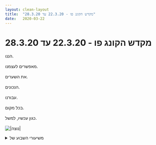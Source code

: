 ```yaml
---
layout: clean-layout
title:  "מקדש הקונג פו - 22.3.20 עד 28.3.20"
date:   2020-03-22
---
```

# מקדש הקונג פו - 22.3.20 עד 28.3.20 
הננו.<br> <br> מאפשרים לעצמנו.<br> <br> את השערים.<br> <br> הנכונים.<br> <br> עבורנו.<br> <br> בכל מקום.<br> <br> כגון עכשיו, למשל.<br> <br> <img src="http://www.timg.co.il/tapuzForum/images/Emo771.gif" alt="|נוצה|">

<details>
                    <summary>משיעורי השבוע של</summary>
                    
                  </details><details>
                    <summary>> > א' ערב, 22.3.2020: "משימה מרימה</summary>
                    השיעור שלי התחיל מתישהו במשך סמינר אונלייני של פטריציו (שהתחיל בשש) וכלל שתי מדיטציות של 21 דקות, הראשונה מופלאה והשניה בסדר כזה מבחינת החוויה ונהדרת מבחינת ההתעקשות לחזור אלי ולחזור אלי ולחזור אלי. נעזרתי בסביבה הזאת כדי למקד את עצמי, וגלשתי ממנה אל תוך השיעור שלי באושר רב.<br> המשכתי לבלוש אחר כלים שיעזרו לנו לגבות את חומרי הקומונות שלנו בקלות, ואמנם ביליתי בזה איזה שעתיים וחצי אבל התקדמתי רק במציאת עוד דברים שהם לא מה שנחוץ לנו.<br> בין השאר התיימנתי בהפעלת עוד כמה תוספי דפדפן (שיותר נוחים משמירת דף אחר דף דרך ה-browser אבל אין להם שום יתרון אחר וכמה חסרונות) והשתדלתי לגנוב תוכנה שאמורה להיות מצויינת אבל עולה כמו יאכטה קטנה.
                  </details><details>
                    <summary>> > > > יאכטה קטנה</summary>
                    
                  </details><details>
                    <summary>> > ב' ערב, 23.3.2020: "לעבור דרך הקיר</summary>
                    התחלתי בשבע ועשרה בערך בהתכווננות אל המקום השקט במרכז, אפשר לקרוא לו, גם בתנועה חופשית ובפורמות. זה אסף את השיעור שלי בשקט גדול.<br> למדתי קצת את אדם מספר ארבע.<br> ניסיתי במשך עשר דקות, בישיבה, להיות עם 1) <b>הנשימה</b>, 2) <b>האיזור שבין ומעל הגבות</b>, 3) <b>הרצון להיות ער</b>.<br> <br> בכעשרים לשמונה פניתי לאימון במשמעת עצמית שקיבלתי את הלינק אליו:<br> <a href='http://www.tapuz.co.il/communa/ViewmsgCommuna.asp?Communaid=18195&msgid=56630826' target='_blank' style='color:blue;'>http://www.tapuz.co.il/communa/ViewmsgCommuna.asp?Communaid=18195&msgid=56630826</a> <br> יישמתי את התרגיל על עמידת ידיים, למידת המבנה של מסמך שאני צריך לכתוב, ופנייה לגברת מס הכנסה.<br> היה קל ומשמח לגשת לדברים האלה. נדמה לי שחלק ממה שאיפשר את הקלות הזאת הוא היעדר חשש שאצטרך להישאר איתם, כי זמני לטפל בהם עכשיו קצוב.<br> <br> <b>קראתי את עדכון הקונג פו של סייעננו מיום רביעי</b> (האימייל הנהדר מה-18.3 שמתחיל ב&quot;יששששש&quot; ומעדכן בהחלפת נקודת המפגש לבית, מסביר כמה דברים לגבי זה ולגבי שיעורים שכן יתקיימו בחוץ, מספר על שיעור הבוקר של אינגריד ויואב ומשתף בתרגילים מתוכו, וכולל הזמנה מעניינת להפיץ אותו), <b>ועשיתי את התרגילים המופלאים שניתנים בו.</b><br> <br> קראתי את השרשור שמתחיל בהודעה הזאת:<br> <a href='http://www.tapuz.co.il/communa/ViewmsgCommuna.asp?Communaid=18195&msgid=56287251' target='_blank' style='color:blue;'>http://www.tapuz.co.il/communa/ViewmsgCommuna.asp?Communaid=18195&msgid=56287251</a> <br> בדקתי איפה אני בשלוש האמנויות (הלחימה, הריפוי, והיכולת), צחקתי שוב (רק יותר) כשקראתי את התשובות של אבשלום ושל אלון, ונעזרתי בתשובה של בן לשיר כדי להזמין את עצמי לתפקוד יותר גבוה בכמה תחומים מסויימים ובכלל.<br> <br> פניתי להשלים חוטים שהרגשתי שנשארו באוויר, בהתחלה משלבים קודמים של השיעור ואז בכלל. בין השאר - <br> + התמקדתי ב<b>מקום</b> (זה שבפנים, במרכז) - גופנית, חווייתית, דמיונית, גם תוך כדי <b>תנועה, אגרופים ובעיטות</b> ותוך כדי <b>סיור במחשבה בין אירועי היום</b> (זה גם טווה אצלי חוט מקשר בין אירועים, וגם הניח הכל בקונטקסט גבוה יותר).<br> + המשכתי ללמוד את אדם מספר ארבע – מקטעים בספר (&quot;חיפוש אחר המופלא&quot;), ומהיכרותי עם אחרים, עם עצמי של בדרך כלל בימים אלה, ועם עצמי מתקדם יותר.<br> <br> השיעור הסתיים ב-22:20.
                  </details><details>
                    <summary>> > ד' ערב, 25.3.2020: "קלילות מהפנטת</summary>
                    השיעור שלי התחיל בסביבות שש ורבע בברכה לי הטוב ממני, וכמה דקות אחר כך איימלתי לבן והמשכתי בו במשך כשלושת רבעי שעה ב-<br> ריצה נעימה לגן קרוב, בו ובחזרה, חלק מהדרך על כריות כפות הרגליים, לפעמים על המקום או סביב אותו מקום. היה נחמד לרקד ככה גם כשאנשים התקרבו אלי או חלפתי על פניהם, בחלק מהמקרים זה התפרש לפי תגובתם כסוג של זהירות קורונה מצדי. מפתיע ושימושי.<br> בחצר שלי: הפורמות &quot;שלנו&quot; שאני מכיר (1-7 &quot;פורמות הבסיס&quot;, 5 החיות, 3 הסן-צ&#39;ן, חמש הבעיטות), עם שהות מיוחדת בסן צ&#39;ן השניה, החמקמקה והיפהפייה.<br> בחזרה בבית: תרגיל ה&quot;חימום&quot; ההוא שמתחיל בעמידה ברגליים צמודות, הפעם תוך ליטוף/איסוף כדורי אור / שאיבתם אלי דרך כפות הידיים.<br> <br> מתוך העבודה עם 6 הנחיות נוספות שנשלחו אלי:<br> <br> כניעה לשקיעה ענוגה בשנת העירות שלי, לכחמש דקות.<br> <br> תיעוד ביומן במשך כעשרים דקות (עד 3 דקות לפני תום חלון הזמן שהוקצה לזה). היה נעים ופשוט, העליתי דו&quot;ח שהעביר מה שרציתי להעביר.<br> <br> המשכתי כמה דקות בהתיימנות בדילוג מכרית לכרית, הפעם ברחבי הבית, בנסיון להשביח את המימד הטכני-תנועתי, את זה המהנה-טבעי, ואת זה של הנוכחות.<br> <br> המשך פרוייקט הגיבויים לכ-40 דקות, עד כעשר דקות מתום חלון הזמן שהוקצה לזה. הקדשתי רגע לשיפור הגישה והפתיחות שלי כרגע לעניין הזה, לכדתי את מה שה-browser שולח כשעושים login לקומונת היומן, סיפקתי את זה ל-httrack, וכשלא הפיק מזה כלום קראתי את ה-log והבנתי שהנסיון הבא יהיה למצוא את ה-cookies שנשמרות כשאני עושה login ליומן ולספק אותן ל-wget.<br> <br> חיפשתי ומצאתי במשך כמה דקות פטנטים נחמדים לשיפור עמידת הידיים שלי בבית.<br> <br> סקרתי ושיפרתי את נוכחותי ברגעי השיעור הערב ובכלל, עד כעשרה לתשע. הבחנתי בזה שבמקביל לנסיונות חלקים בי שלא באמת קשורים למשימה הזאת, להשתתף בה ואפילו לנהל אותה, יש גם את הנוכחות שלי עצמה - שמבחינה בנוכחותי ומשפרת אותה. הו, עולם מוזר.<br> <br> ועשיתי ברכה אתי הטוב ממני, הפעם כשאני מניח לדמויות שלנו להתאחד בסוף.
                  </details><details>
                    <summary>> > ה' 26.3.2020, "חיפוש עצמי</summary>
                    שיעור פשוט וטוב מכרבע לשש עד כשמונה וחצי, עם יניב.<br> בבית.<br> <br> בחלק הראשון של השיעור בעיקר חקרתי רצונות שלי. מרמות שונות, של חלקים שונים, שמתגלים ככן רצונות, לא רצונות, כרצונות ברמות מאוד משתנות..<br> בדקתי מה מהם ממש שלי (לא יצאתי מנקודת הנחה שיש כאלה בכלל).<br> זה הוביל אותי אלי, כל העסק הזה.<br> <br> בחלק השני של השיעור יניב ואני התחברנו דרך המחשבים שלנו בסקייפ, והתקדמנו לנו יופי יופי ביחד.<br> טיפונת מזה:<br> + כשאני נתקל במה שאני חווה כתנאים שמקשים עלי, שבעצם חושפים עניינים שקיימים <b>בי</b> ומקשים עלי ממילא, כדי שאוכל לטפל בהם סוף סוף.<br> + היכולת לפגוש כל דבר בעונג, במן השתאות חיה כזאת, בלי בדל נסיון לתקן אותו/אותי.<br> + &quot;אוצר התנועות&quot; של אדם, שתאונות למיניהן (למשל גף מוגבל זמנית שצריך ללמוד מחדש) יכולות לשפר ולהרחיב.
                  </details><details>
                    <summary>יום ראשון ערב, 22.3.20 "משימה מרימה</summary>
                    המשימה שקיבלתי לבצע בבית היא:<br> מעבר על רשומות ביומן השיעורים, של עצמך ושל אחרים. של אחרים – לנסות להתחבר דרכם לכל מיני קטעי/פיסות קונג פו, &quot;להורידן&quot; ישירות אלייך, אפילו מבלי להיות נוכחת באותם שיעורים (או בעזרת להיות נוכחת שם ברוחך, בדיעבד); של עצמך – לבדוק אם כדאי להוסיף למה שכתבת שם, דברים מועילים נוספים, למענך ולמען אחרים.<br> <br> התחלתי בחמש וחצי, וסיימתי בערך שעה לאחר מכן.<br> האמת שבהתחלה קצת התבאסתי על המשימה שקיבלתי. חשבתי &#39;מה, רק לשבת ולקרוא? תלמידים אחרים קיבלו משימות יותר מגניבות!&#39; אבל הזכרתי לעצמי שניתן גם להוסיף לעצמי משימות. וזה באמת מה שעשיתי:<br> התחלתי מקריאה פה ביומן, טקסטים של אחרים ושל עצמי. בטקסטים של עצמי באמת מצאתי הרבה דברים שכדאי היה להוסיף. רשמתי לעצמי להשתפר בפאה הזו של לימודי הקונג פו. בטקסטים של אחרים: היו שיעורים שיכולתי ממש לראות את עצמי נוכחת בהם, מקבלת את אותן משימות ומבצעת אותן, דרך הפילטרים שלי. היו שיעורים שקראתי ולא רק שלא יכולתי לראות את עצמי בהם, גם לא הצלחתי לדמיין אותם בכלל, או להבין איך הם אפשריים? <br> קראתי פה ביומן במשך ארבעים דקות בערך, חלק מהטקסטים קראתי כמה פעמים. אחר כך רציתי לעשות משהו אחר, ושאבתי השראה מהמשימה שבעז קיבל: &quot;המשך חיזוק העצמי, פיזית ופנימית, באופן משמח ומלבב ממש&quot;<br> האמת שלא ידעתי אם זה &quot;מותר&quot; (זאת אומרת, ברור שזה לא אסור, אבל עדיין היה לי רגע של התלבטות) אבל כבר היה מאוחר לברר. אז התחלתי בישיבה לדמיין את גופי כעשוי פלדה/סלע, כך שיהיה בלתי פגיע. שמתי לב איך השרירים שלי מתכווצים רק מהדמיון הזה, למרות שלא הוריתי להם לעשות כך. זה גרם לי לקוות למשהו קצת אחר, פחות מכווץ וקשה, אלא קליל וגמיש ופשוט חזק מאוד, בלי מאמץ. <br> נעמדתי בחדרי והתמקמתי בעמידת הרוכב, תוך נסיון להרגיש נינוחה לחלוטין בעמידה הזו, מסוגלת לעמוד כך עוד זמן רב מאוד, בפוטנציה.. וגם הצלחתי לפרקים.<br> הודעתי לבן במייל על סיום השיעור והתפנתי לבטלה המבורכת שקיבלתי (:<br>
                  </details><details>
                    <summary>שני בוקר 23.3.2020 "כיווץ מיטיב משדרג</summary>
                    שיעור בביתי. תחילת השיעור קצת לפני 06:30<br> עמידה בעיניים עצומות, משם תנועה רגועה שעברה לניתורים מכרית לכרית. תנועה קדימה ואחורה. <br> שולח הודעה על תחילת השיעור, עובר להתמתחויות עדינות בצורה נעימה.<br> עובר על התרגולים המהנים שעשינו בפעם האחרונה ברביעי האחרון. (מופתע איך זה נראה כל כך מזמן, מתעתועי הזמן). <br> חוזר עליהם שוב גם בעת השארת העקבות. <br> יושב בנוחות על הכורסה עם הטאבלט החביב שלי. זה מרגיש מאד נינוח לקרוא כך, כמעט מושחת, אני נאלץ להזכיר לעצמי שהנאה זה מצוין…<br> עובר לתרגול של הפורם. התרגול היה מהנה בצורה כמעט מפתיעה. ביצעתי כמה חזרות רק על ארבע התנועות הראשונות וזה היה נעים. כמו מין עבודה פנימית המשלבת תנועה, נשימה ומתיחות נעימות.<br> בהמשך המשכתי את הפורם. בתרגול הבוקר הרשיתי לעצמי להמשיך את הפורם כמו שזורם לי באותו רגע.<br> אין מחויבות לחזור עליו, אין מחויבות לזכור אותו. ליהפך, יש להתאים לכל רגע את התנועה הייחודית המתאימה ספציפית לאותו רגע. יצאו כמה פורמים שהייתי מאד מרוצה מהם.<br> מתפנה להציץ בהוראות ורואה את ההנחיות. הן מדברות על פיתוח הפורם החדש. <br> תוהה לעצמי אם התרגול הספציפי שעשיתי חופף להנחיה החדשה. (מהנחיות התרגול עולה לי תמונה של פורם אחד שחוזרים עליו) <br> מחליט להעדיף בדילמה שלי את ההנאה והזרימה על הדיוק הספציפי. <br> מחליט שהפורם החדש להבוקר הוא ספונטני וממשיך עם התרגול, הפעם במרפסת. <br> עובר לעבודה פנימית על השטיח, מרגיש את המשתתפים האחרים. <br> מרגיש את האיכויות הספציפיות בכל אחד מהם ונהנה מהן. תחושה של אחדות. <br> ממשיך לעבודה עם הטקסטים. כמה דקות הספיקו לי. <br> ״אפשר לעצמך להיפתח ביתר עמקות אל הפוטנציאל של הרגע הזה. <br> ליהנות מחישתו, גם בלי צורך לממש דבר. להתפתח מעצם חישתו״ הקריאה עצמה מהנה, אני מרגיש שמשהו נפתח.<br> המרפסת קראה לי, שמש נעימה. אני מתרגל את חמש החיות. <br> אחרי כמה תרגולים פתאום אני מוצא את עצמי מסיים את הפורמה בצורה שונה. <br> יש שיבוש כלשהו לאורך הפורמה. הבוקר אני רגוע וזה לא מפריע לי. ממש נהנה מלחזור למצב של אי ידיעה. <br> נהנה מתחושת השחרור מהצורך לדעת שהענקתי לעצמי. לחזור למקור, סוג של reset. נותן לידע לנשור ממני, מתוך הנאה.<br> זו היתה חוויה מיוחדת מאד. בשלב מסוים התנועה המקורית חזרה. זה לא משמח או מעציב, פשוט כך.<br> משם ממשיך באופן טבעי לעבודת מתיחות, ומשם לתרגולים לחיזוק הגוף. <br> יושב על יומן השיעורים ומתוך הנאה מפעולת ההקלדה, והפעלת המחשב, משלים את השיעורים החסרים מהשבוע וחצי האחרונים. מדיטציה קצרה וסיום השיעור קצת אחרי 9:00
                  </details><details>
                    <summary>> > נהניתי מאוד מאוד מסיכום השיעור הז</summary>
                    
                  </details><details>
                    <summary>> > > > 🤗</summary>
                    
                  </details><details>
                    <summary>"כיווץ מיטיב משדרג" יום שני 23.3.20 בבוק</summary>
                    התייצבו בשיעור, יואב, אינגריד ודורית.. ובן שהנחה חלק ממנו..<br> לאחר שדאגתי לתנאי השיעור, התחלתי בעמידה, ועברתי לסדרת תנועות להעיר את<br> הגוף.. ואז דווחתי על התחלת השיעור.. ב 0640 בערך..<br> לאחר מכן עבדתי עם אור לבן,<br> לאחר מכן עבדתי עם התרגיל הקסום שקרה ב 18.3 ללא נוכחותי,<br> והתפתחתי בעזרתו..<br> איכשהו הגעתי למקומות נפלאים, כולל ההתמודדות עם גלי פליטים, כיום,<br> ובתקופת האימפריה הרומאית, <br> וכמובן בכל הקשור בריפוי עקב קושי לשמר את הקיים, בעקבות מפגש עם<br> חיידקים ונגיפים למיניהם, וווירוס הכתר, כפי שאני אוהב לכנותו, בפרט..<br> קצת הרגשתי רתיעה מתחושת המלחמה שעלתה,<br> וניסיתי לרכך אותה להשלמה, או בידוד, או הכרה ושיפור היכולת להתקיים עם האורחים וכדומה,<br> למרות שעברתי שינוי פנימי, והבנתי שלפעמים אין מנוס ממצב של קרב וחיסול המתקיף..<br> לאחר מכן תרגלתי 4 תנועות ראשונות מפורום 4 החיות,<br> ובהשראתן פיתחתי פורום מקסים, שהזכיר את האנרגיה של המקור,<br> אבל בורסיה אחרת..<br> לאחר מכן עבדתי על גלגול, עבודה בעיקר על דיוק, כדי לא לשבור חפצים בדירה,<br> ורשמתי לעצמי להכין מרחב גדול יותר לשיעור הבא,<br> ולאחר מכן עברתי בהנחיית בן לשיעור חופשי, שבו המשכתי את העבודה על<br> התרגיל מה 18.3, תה שכתבתי קודם נתרם גם מהעבודה הזאת,<br> וגם תנועות של חיזוק והגמשת הגוף..<br> סיימתי שיעור נפלא ב0818..<br>
                  </details><details>
                    <summary>> > המשך לדווח על השיעור הבוקר יום שני 23.</summary>
                    קראתי עכשיו את הדווח של יואב, ולמרות שאין צורך לדווח<br> על כל מה שעברנו בשיעור,<br> מתאים לי להוסיף כאן את התרגול של תחושת האחרים בשיעור, <br> העובדים בבתיהם, ואת הכוח וההנאה, ששאבתי מהידיעה הזאת<br> רמי
                  </details><details>
                    <summary>ראשון ערב, 22.3.20, "משימה מרימה</summary>
                    קיימתי את השיעור בביתי, בין 19:20 ל-22:10 בערך:<br> <br> התחלתי עם תנועה קשובה ומיטיבה, רוב הזמן כשהרגליים נטועות בקרקע. תשומת לב לשליליות שיש בי ונטרולה.<br> שליחת שורשים אנרגטיים לתוך כדור הארץ.<br> גמישות.<br> התיידדות עם הקרקע.<br> חישת הנשימה.<br> <br> הרפייה עם דגש על שיפור הראייה.<br> הרפייה בשכיבה על הגב בעיניים עצומות.<br> <br> עבדתי על ריפוי במספר דרכים:<br> נשימת אור מרפא.<br> הזרמת אנרגיה וריפוי לילד הפנימי.<br> התבוננות על הלימודים, לנסות להרפות מדמיונות מגבילים ביחס אליהם, ולקלוט שהם לגמרי בעדי.<br> מדיטציה מתוך קורס ריפוי שעשיתי.<br> הרגשתי חסום רגשית ועברתי לשימוש במשפטים בקול. בהדרגה זה איפשר יותר פתיחה וריפוי.<br> פה ושם שילבתי הנעה וניעור של הגוף לפי הצורך.<br> <br> התבוננות על אמנות הלחימה, ונסיון להפתח אליה.<br> שימוש בדמיונות מיטיבים ביחס לשבוע הקרוב. התבוננות לאחור מסופו, בהתפעלות.<br> <br> תודה!!<br>
                  </details><details>
                    <summary>"משימה מרימה" ראשון ערב 2020032</summary>
                    <br> תחילת שיעור - 19:40 <br> מיקום המשרד החדש של דרור. עמלתי ויצרתי לעצמי מקום של עבודה, בסופש, שולחן ומחשב עם מסך נוסף.<br> <br> נשימות - נשיפה ושאיפה עם כל הטוב הזה שבתוכי. לגלות אותו מחדש, עם כל הרעש שמסביב.<br> הזרמה של הגוף להרגיש טוב יותר במיוחד בכתף שמאל.<br> <br> כותב שורות בנינוחות. אפילו עכשיו. מזכיר לעצמי.<br> נינוחות למצב החדש, להנות ממנו, לאפשר לדברים. לראות את היופי שביצירת תשתית ומרחב&nbsp;&nbsp;עבודה.כמה חשוב.<br> <br> הרפיית העיניים בחושך מוחלט עם כיסוי העיניים .הרגשתי נימלול קל וחם על גלגלי העיניים זה היה ממש ממש כיף.<br> <br> הכרת תודה. איזה יופי לי.שעדיין חי נושם לומד מותח את הגוף עובד, צוחק, אב, אב חורג, היכולת הנפלאה שלי ללמוד ולהסתגל <br> נינוחות רוצה לפתח אותה . עכשיו הזדמנות ממש טובה. <br> <br> סיום שיעור 20:30
                  </details><details>
                    <summary>יום שני בוקר 23.3 "כיווץ מיטיב משדרג</summary>
                    שיעור נהדר בבית (בעקבות הקורונה). התחיל בערך בעשרה לשש (התעוררתי עצמונית בארבע וחצי :)) <br> עמידה בסלון בעיניים עצומות... החלטתי להתחיל לא בחדר העבודה שהוקצה רק בשבילי, אלא בסלון לפני שבני הבית מתעוררים.<br> כמה שניות עינים עצומות שעברו לכמה דקות של תנועה נעימה אך פחות איכשהו מהרגיל, הרגשתי קצת מתח בעור. עדכון באימייל לבן שהתחיל השיעור שלי... <br> בחדר התקדמתי בצורה די מהירה בהנחיות לשיעור שקיבלתי באימייל, בעיקר לשים לב לשאיפה ונשיפה, להחזיר אויר משודרג ואיכותי יותר אחרי שעובר טרנספורמציה בתוכי (היה כיף, עשיתי זאת תוך כדי תנועה די אינטנסיבית וזה היה מאוד מוצלח...) ואז לדמיין או לחוות את וירוס הקורונה כאור לבן בוהק, ואז אותי, ואז את העולם.... את כל ההנחיות האלו ביצעתי&nbsp;&nbsp;בתחושה שהאיכות היתה יחסית גבוהה יחסית למצב, אבל לא יכולתי להתרכז באמת רק שאוכל לשקוע בהן ולא להפסיק אותן. היה לי קשה לעבוד בבית. <br> מבן קיבלתי המשך הנחיות באימייל - לעמוד 20 דקות עם טיימר בעיניים עצומות... ההנחיה היתה לתת לשיעור שלי להתפתח כפי שנכון, אבל מקום זה אני קראתי לא נכון וערבבתי עם ההנחיה הבאה באימייל שהיתה קשורה לדמיון של המשך השיעור עשרות דקות... בקיצור, במהלך 20 הדקות נתתי להנחיות ודמיונות של המשך השיעור להגיע אלי. זה היה קשה בטירוף, לעמוד בעיניים עצומות, ולא כל כך הצלחתי, זזתי ונעתי קצת וגם פתחתי עיניים ובדקתי את השעון פעמיים. אבל ככל שעבר הזמן עלו דברים יותר ויותר מעניינים. <br> אחר כך חזרתי לאימייל וראיתי את טעותי\התבלבלותי, ותהיתי אם לחזור על ההנחיה בצורה הנכונה והחלטתי שלא... ביצעתי את ההנחיה השניה באימייל, שזה היה לקרוא שוב את האימייל הראשון, בצורה משודרגת (שתאפשר לי להתלהב ולהתחבר ולשמוח) וחלק מהעניין היה לדמיין את המשך השיעור מהחלק עם העניים העצומות - לדמיין המשך של עשרות דקות, והיו עוד דברים לקרוא - וכל זה תוך פחות מחמש דקות. עשיתי זאת והיה נעים ועשיר... <br> ההנחיה השלישית היתה להשתפר מעט בגלגול על הקרקע. כאן עלה לי רעיון מבריק (שלא נתתי לכל מיני היסוסים לעצור אותו, בעיקר כי נשתל בי העניין של לפעול בחופשיות) לנצל את היותי באופן נדיר עם אפשרות חיפוש במחשב. מצאתי מקור ללמידה על גילגולים מאמנות לחימה, והתאמנתי עם סלומושן של הסרטון... שמחתי נורא, הרגשתי התקדמות גדולה (התגלגתי אחורה) ומאחר שההנחיה היתה להמשיך את השיעור בחופשיות ובנאה או משהוכזה, אז המשכתי עם הסרטונים, קצת על נפילות לרצפה וגם עשיתי פורמות... <br> היתה גם בנחיה במהלך השיעור (בסט ההנחיות הראשון) של להתאמן על פורמות חמש החיות ארבע התנועות הראשונות (אין לי מושג איך סופרים... עשיתי עד התנועה של האלכסון) וובהשראת זה לעשות פורמה משלי...אני חושבת שזו היתה נקודת תפנית בשיעור שלי - בחיבור שלי לשיעור. סיימתי בקצת עבודה של בריאות ואחר כך עוד איזו דקה של להתבונן על היום שלי לעתיד... היה ממש מעולה. <br> השיעור הסתיים בערך בעשרה לשמונה (וכתבתי לבן כשסיימתי) <br> <br> הרגיש לימאוד נעים שבן נמצא ו&quot;מקשיב&quot; כאילו בצד השני של המחשב, שודרה לי איזו זמינות כזו.... <br> המרפסת שאליה משקיף החדר פתחה לי עולם של עצים וירוק... אמנם היה לי מרחב קטן ומצומצם לאימון, אבל היה לי מאוד נעים הצמצום הזה, ואני מאוד מתחברת לכותרת. <br> <br> תודה רבה, מחכה מאוד לשיעור בעוד יומיים... <br> <br> &nbsp;&nbsp;<br> <br>
                  </details><details>
                    <summary>"לעבור דרך הקיר", שני ערב, 23.3.2</summary>
                    מ18:40 כזה עד 20:32<br> <br> בהתחלה בשלב העמידה בעיניים עצומות הייתי מלא זמן בלי לפקוח עיניים ובמצב של חלימה בהקיץ ומדי פעם כמו מתעורר לרגע ובודק מה אני עושה, מה אני רוצה. הייתה תנועה מאוד קשובה לרגעים. <br> <br> אחר כך קראתי טקסט בצורה מדיטטיבית וזה היה כיף ודי עמוק. רק שורה וקצת.<br> <br> ואז בביצוע תרגיל שניתן במייל בשבוע שעבר, נשארתי עם חלקו הראשון של תשומת הלב לשאיפה ולנשיפה. אהבתי את ההעמקה רק בזה. ושמתי לב שיש עניין של ריכוז בדבר הזה, אבל לא ריכוז קשוח, אלא משהו אחר. אולי אפילו לא בדיוק ריכוז, כי אם חיבור לרובד עמוק שיכול באמת לשים לב.<br> <br> אחר כך במשימה הבאה לקחתי את זה שכדאי לי להיות נגיש לדברים שבאים אלי שלא בשיעור. להיענות להם.<br> <br> ואז חזרתי לעמדת העיניים העצומות בעמידה (כל זה קורה דרך אגב בחדר שינה שארגנתי אותו בקפידה לנוחות השיעור, כולל עמדת מחשב מגניבה), וזה הוביל אותי לקריאה איטית ב&quot;דממה מדברת&quot; מאת אקהרט טולה. קריאה עמוקה זאת הייתה.<br> <br> ברכה וזהו.<br> <br> היו בשיעור במקומות אחרים: ריב ואסא.
                  </details><details>
                    <summary>יום שני בקר 23.3.2020 – "כיווץ מיטיב משדרג</summary>
                    שיעור עם עצמי, בביתי – 6:27-8:30<br> עוד לפני שהתחלתי את השיעור קראתי את ההנחיות לפחות 3 פעמים כי הרגשתי שמשהו מפריע לי הבנה מיטבית של ההנחיות. תחושת מיסוך. <br> התכוונתי להתחיל בשיעור שלי בשעה 6:00, אבל כוח האינרציה עקב השהיה הממושכת בבית הקשתה עלי. ב-6:30 פתאום הבנתי אני מתקרבת לשעת הקצה שבן קבע לנו (לא יאוחר מ-6:45) ומיהרתי להתחיל את השיעור – ניהול הזמן בתוך הבית עדיין מהווה אתגר.<br> לאחר התארגנות מזורזת התחלתי בעמידה בעיניים עצומות. תוך שניות, עצם הקשב לגוף עורר זרימות אינטנסיביות של אנרגיה לכודה בתוך כל הגוף. כבר הצטערתי שלא התחלתי את השיעור שלי מוקדם יותר כי אז יכולתי להמשיך לעבוד עם זה יותר זמן. מהר מאוד זיהיתי חסימה בגב התחתון שקודם לכן לא חשתי בה. השחרור הראשוני היה מאוד נעים ומשחרר.<br> לאחר שליחת סטאטוס במייל לבן, לאשר שהתחלתי בשיעור שלי, הגיע מייל עם המשך הנחיות.<br> מיד נשאבתי אליו, דילגתי על הנחיות מס&#39; 3 ו-4 ומיד עברתי להנחיות 7, 8, 9. רק בהמשך, כשהבנתי ששכחתי את הנחיות 3 ו-4, חזרתי אליהן.<br> תשומת לב לנשימה – חוויתי השתדרגות משמעותי מאוד: זיהיתי בזמן אמת כיצד נשימה חופשיה פותחת מרחב חופשי לגוף וגם לנפש; ראיתי בזמן אמת שברגע שחוסר תשומת לב, הנשימה שלי מיד מצטמצמת ומרדימה את החושים ויוצרת מיסוך. כשגיליתי את עצם המנגנון הפעיל התחלתי לשחק איתו ולתרגל מעברים בין מצב אחד לשני. הייתה תחושה משחררת ומעצימה. יש עוד על מה לעבוד כדי שזה יהיה יותר נוכח באופן קבוע – אבל זה ליווה אותי בהשמך לכל אורך היום.<br> תרגלתי גלגולים בכמה שלבים: תחילה עבדתי עם הדמיון. מיד עלתה תגובה של &quot;אויש, אי אפשר, ממש לא בא לי&quot;. לא התעלמתי ולא הכרחתי את עצמי, אלא התבוננתי במכלול: קודם כל בחנתי בעדינות את תגובת ה&quot;אי אפשר כי אין מקום בתוך החדר&quot;. ראיתי שזה כן אפשרי אם אתנהל בזהירות ובצורה מחושבת. לאחר מכן בחנתי את ה&quot;לא בא לי&quot; – התשובה הייתה: כי פיזית זה זכור לי כלא נעים, כי כל מיני חלקים זוויתיים בגוף מקבלים מכה, זה קצת כואב, &quot;אני מרגישה מגושמת&quot;, &quot;זה כ&quot;כ רחוק ממה שאני שואפת אליו&quot;, &quot;זה חסר תועלת&quot;. לא התרשמתי והתחלתי לדמיין את השלב הבא-הבא, זה שבו אני מאסטרית של גלולים. לאחר מכן התחלתי לפרק את התנועה לשלבים והתחלתי לבצע אותם בעדינות ובזהירות. נוצרה חוויה מסקרנת ונעימה, שבה הרגשתי בטוחה, לא סובלת, ללא אי נעימות פיזית. מאוד שיפרתי את מיומנות הגלגולים שלי והתנקיתי מרוב רגשי שהקשה עלי. <br> בתרגול ארבעת התנועות הראשונות של פורם &quot;חמש החיות&quot; מצאתי את עצמי מאותגרת: הייתה חסרה לי נוכחותם של החברים לשיעור; מסגרת השיעור הפכה לנזילה ולא ברורה, פורם חמש החיות תחילה לא ממש רצה להיווצר בתוך המרחב הביתי, שהרגיש &quot;מחוץ להקשרו&quot;. לא היה לי ברור מה הם ארבעת השלבים הראשונים. תוך כדי גם לא הייתי בטוחה לגמרי לגבי רצף התנועות. כעבר זמן קצר הבנתי שאני תחת תקיפה של ה&quot;מיינד&quot;. שחררתי את הדאגות ופשוט ביצעתי את התנועות הראשונות תוך תשומת לב מעמיקה; לאחר כמה חזרות החל להיווצר משהו נחמד ונעים, שהרגיש לי טוב. לאחר מכן נתתי לו להמשיך באופן חופשי ומיד זה הפך לריקוד מהנה.<br> לקראת סיום השיעור שלי בשעה 8:30 הרגשתי שהגוף בזרימה חופשית, גם הגב התחתון, הנשימה חופשיה, הראש מפוקס והצלחתי להתחבר באופן עמוק עם הפוטנציאל. ראיתי גם את הפוטנציאל הנפלא הטמון באימון לבדי בבית – הרבה חופש. <br> היה שיעור טוב, מעשיר ומקדם, שבו הצלחתי לשדרג את יכולת ניהול השיעור של עצמי בעזרת קשב מוגבר למה שמבקש להגיע אלי. <br> סיימתי את השיעור בתחושה עמוקה של הכרת תודה.
                  </details><details>
                    <summary>> > תגובה לקריאת סיכומי השיעור של חבריי לשיעו</summary>
                    היה מעניין מאוד ונעים לקרוא את הסיכומים של דורית, יואב ורמי.<br> גיליתי אצל כל אחד מהם חוויה משותפת. הבנתי שההשפעה שלנו זה על זו יותר גדולה ממשה שראיתי עד כה.<br> ראיתי כיצד אחרים מגיבים אחרת לאותן החוויות. מעשיר ומלמד. כיף.
                  </details><details>
                    <summary>רביעי בוקר 25.3.2020 "כנפי המשימה</summary>
                    תחילת שיעור בסביבות 06:20<br> הברכה מול עצמי הדמיוני העתידי מהפרק הבא, הייתה משמעותית. הגיע אליי מידע חשוב. <br> שני הדברים המשמעותיים בינתיים <br> הראשון הוא שאין יותר מדי מה לחכות, פשוט לעשות את זה. <br> השני הוא שכל הדילמות והסבל או הקושי הם בזבוז של זמן ואנרגיה, <br> עשיה מתוך הנאה וחיבור, אם לא בא, תתבונן, ואם באמת זה לא בא, אל תעשה. <br> מרחב האפשרויות הוא הרבה יותר רחב ממה שאני מרשה לעצמי, בגלל כל מיני מבנים מדומיינים. <br> כמה תרגולי חימום ואז נכנס לשלוח את המייל ולשבת לעיין שוב בהוראות.<br> יושב מול המסך ומרגיש שאני מנומנם משהו. מרחב האפשרויות פתוח לפני. יש בי רצון לישון.<br> יוצא החוצה למרפסת. שמש נעימה. <br> תרגול מקדם של קפיצה על חבל. עם ההתקדמות בו הגיע אליי סוג מצב שמרגיש נכון יותר לתרגול הזה. זקוף, קשוב, ריכוז והרפיה מחשיבה. <br> משם מעבר לבעיטות עם מגע עדין. <br> סדרת תרגולים לחיזוק הגוף. המשך התבוננות על דרך נעימה לבצע את התרגיל.<br> מתיחות ותנועה. עוד בעיטות וחזרה למחשב. <br> עכשיו אני הרבה יותר מחובר. <br> עובר על המייל המתייחס לפגישות שלנו כאשר הן מתקיימות. <br> הבוקר מגיעים אליי מהטקסט כמה דברים מעניינים.<br> התקדמות ותרגול של קונג פו מול הקונספט של חוג או שיעור התעמלות. <br> מונחי עזר שאני מזהה שהמבנה הפורמלי של השיעור, מחבר אותי אליהם ועשוי לגרור עמו עוד כל מיני נספחים (שיש מורה או מדריך שאחראי לניהול השיעור).<br> הפרטנרים לשיעור, והאפשרויות שמגיעות עם נוכחותם והיכולות שלהם. <br> בימים האחרונים, דווקא בהעדרם, אני מרגיש כמה הם משמעותיים מסייעים ויכולים לסייע להתקדמות.<br> אמנות הבריאות - נפתחו לי כמה מתוים נוספים שיהיה מעניין לבדוק אותם. <br> נכנס לעולם הגיבויים. עובר ומנסה כמה אפשרויות. <br> מתמקד בביצוע הפעולה מתוך חיבור. משתמש בדימוי של הנזיר המגרף חצץ בגן הזן בשילוב סוג של משחק סקרני כהשראה. <br> שולח מייל דוגמת גיבויים, מתלבט אם לענות למייל בעקבות הודעת תחילת השיעור ששלחתי באיחור. האם זה חלק מהמרחב של השיעור? <br> מגיע למסקנה שבגישה מסוימת זה שיעור. לא סתם, אלא חלק חשוב. פונה לכתיבת מייל התגובה. שולח אותו ויוצא למרפסת. <br> שמש נעימה.<br> עבודת מתיחות ותנועה, פןרם חמש החיות עדין וזורם. <br> ישיבה לעבודה פנימית, הבוקר אני נותן לעצמי את ההנחיות בקול רם. <br> להתחבר לשקט מסביב, לשקט שבפנים, להרגיש אור לבן בוהק, לשלוח ממנו לפרטנרים שלי לשיעור. <br> הבוקר כיווננתי את עצמי להעביר את המיקוד מהראש לגוף, היה לזה אפקט מעצים. <br> ברכה, <br> סיום שיעור קצת לפני 10:00<br>
                  </details><details>
                    <summary>"כנפי המשימה" יום רביעי 25.3 בבוק</summary>
                    התחלתי לארגן את סביבת השיעור ב 0600<br> התחלתי את השיעור ב 0624..<br> התחלתי בברכה מסורתית תוך התבוננות בדמיון<br> בעיני עצמי שבשלב גבוה יותר בלימודיו..<br> היה עצמתי ומעורר..<br> <br> המשכתי בתנועות ותרגילים להעיר את הגוף<br> להגמיש אותו ולהכינו לשיעור, שאותם<br> התחלתי בעצם עוד לפני התחלת השיעור..<br> <br> עברתי לתרגול בעיטות, כפי שהונחיתי, כאשר<br> אני עובר בין בעיטות ותנועות של חלקי בעיטות,<br> לישיבה בעיניים עצומות ותרגול בעיטות בדמיון..<br> ניסיתי לשפר בזמן הישיבה את הביצוע הפיזי,<br> ואחר כך לחזור לתרגל בפיזי את השדרוג..<br> <br> לאחר מכן עברתי לפורמת 4 החיות, בדגש על<br> הבעיטות שמשולבות בה..<br> <br> לאחר מכן עברתי למדיטציות של אור לבן ותמיכה<br> לעצמי, לכדור הארץ ולתושביו..<br> <br> סיימתי בערך ב 0750..<br> היה שיעור מעולה
                  </details><details>
                    <summary>קונג-פו רביעי בוקר 25.3.2020 "כנפי המשימה</summary>
                    טוב היה שיעור מצוין... <br> השתתפו אני, אינגריד, יואב, תרצה, רמי - כל אחד בביתו. <br> השיעור היה מלא התגלויות עבורי. באמת &quot;נישאתי על כנפי המשימה&quot; כי קיבלתי משימה וביצעתי אותה רק בסוף השיעור, אך התכוננתי כל השיעור לקראתה.<br>  <br> ראשית, החלטתי אתמול בערב שאני עושה את השיעור על הגג המשותף של הבנין שלנו, שתי קומות מעל הדירה שלנו. <br> התלבטתי קצת אבל החלטתי שזה אכן נחשב &quot;בבית&quot;, כנקודת מפגש. אני לא לגמרי בטוחה, והספקות האלו שבו ועלו במהלך השיעור והיה מעניין להבין (שוב) איך להתנהל בתוך ספקות. <br> <br> השיעור התחיל ב6:20 בערך, אחרי שהגעתי לאזור בגג עם כל הציוד שלי, כמה דקות קודם, והתחלתי ככה להכנס לשיעור ולצפות שהוא יתחיל.&nbsp;&nbsp;<br> השיעור שלי הסתיים בערך בעשרה לשמונה. <br> <br> היו המון דברים שפספסתי בהנחיות, למרות שקראתי אותן כמה פעמים! ואף הדפסתי לעצמי אותן! <br> ראשית, לא שמתי לב שאני צריכה שתהיה לידי עמדת אינטרנט נוחה עם מיקלדת. יש לי שם אי בהירות עדיין - זה מרגיש לי שזה היה עוזר אולי, אבל מההנחיות השתמע כאילו הייתי אמורה לדעת שאני אמורה לסדר לעצמי כזו עמדה... משהו שם לא ברור לי. <br> שנית, בערך ברבע השיעור שמתי לב שלא התחלתי את השיעור עם ברכה!!! <br> שלישית, גם כן בערך באותו זמן או קצת לפני, שמתי לב שלא הורדתי שרשרת ושעון... <br> <br> כל זה היה מוזר מאוד, משום שעשיתי מאמץ גדול לבדוק את עצמי בכל מיני כיוונים, אבל ממש התפשלק לי בכל הכיוונים :) <br> <br> השיעור עצמו היה די מופלא, יחסית לשיעור שהנחיתי את עצמי, הוא הרגיש כמו ממש שיעור שמישהו אחר מנחה אותי. <br> כמה דברים על מה שקרה במהלכו - <br> <br> המשכתי להתאמן בגלגול אחורה, (כעשר דקות) והשתפרתי פלאים בצורה מובחנת וכזו שאפשר להצביע על מה השתפרתי תנועתית (איפה היד, איפה מסתיים הגלגול שלי כלומר לאן אני מגיעה...) ומאוד גם תחושתית מבחינת נעימות. <br> <br> עברתי שוב על 12 הפעולות לשיבוח 12 העבודות, ועשיתי שוב שיפור בכל אחת. <br> <br> אחת העבודות המשמעותיות היתה ניהול שיעור - התרגיל שנתתי לעצמי היה לתכנן 3 דקות שיעור כל הנחיה דקה ולעבוד לפי ההנחיות. <br> תכננתי תכנון נורא כיפי (הדקה האחרונה היתה עבודה על קפיצת סיבוב) אבל להפתעתי (שוב) שכחתי את ההנחיה השניה.. המצאתי משהו אחר. <br> <br> היה כיף והתקדמתי בסיבוב ממש... משהו עם הגובה ועם ההנאה ועם הנוכחות בקפיצה... <br> <br> עלה בי רעיון להקליט לעצמי הנחיות... דמיינתי שזה מה שאני עושה בשיעור הזה של השלוש דקות וזה מאוד עזר... <br> <br> מתי שהוא במהלך השיעור הגדול, עלו המון דברים שהם חלק מחומר הלימוד שלי עכשיו. בפרט הנושא של ריצה על הכריות ולא על העקבים... משהו מאחד השיעורים האחרונים...&nbsp;&nbsp;והפטרות מכל מיני קבצים שנדבקו... תנועתית. זה היה מאוד נעים להזכר ולהשתמש בזה.&nbsp;&nbsp;(עכשיו נזכרתי בהשוואה שבן עשה בין העמידות של התנועה לעומת הרגש והמחשבות בנושא הזה.. זה מצחיק אותי ונעים לי מאוד לראות את זה) <br> <br> במהלך השיעור נדמה לי שגיליתי שפשוט חסרה לי תנועה אחת מבין הארבע הראשונות של חמש החיות. מאוד מוזר, אבל כך נראה לי שהמצב. זה שייך לי לאותו מקום של הגילווים שכתבתי עליהם בהתחלה, של מאמץ לעקוב אחרי הנחיות ואי הצלחה למרות נסיון ופתאום הבחנה שזה באמת המצב... מעין הסרת סכי ראיה. <br> <br> באחת העבודות מבין ה12 השתפרתי בבריאות... זה הרגיש משמעותי <br> <br> היה לי קשה מאוד לעשות ברכה כשאני מסתכלת על עצמי עמוק בעיניים - עצמי אחרי שעברתי את השלב הבא (נדמה לי שזו היתה ההנחיה). <br> אחרי שגיליתי ששכחתי את הברכה, עשיתי אותה כעשר פעמים (וגיליתי שגם שכחתי או אני לא סגורה על כל התנועות שלה, ובכל זאת נהניתי מלעשות אותו לא בנוקשות אלא בחופשיות)<br> <br> בפעם העשירית פתאום הרגשתי שמתאספות המון דוריתיות מהעתיד, במעגל, ועושות יחד איתי את הברכה, לא רק אחת. הן כאילו הלכו מאות שנים קדימה... זה היה מאוד מציאותי... ורק אז הרגשתי שכאילו הגעתי למקום הנכון מבחינת התרגיל. <br> <br> עבדתי על נשימה ושאיפה ואור לבן בוהק - התרגיל הדאואיסטי מהשיעור לפני יומיים, זה שביום שני. היה מאוד נעים... <br> <br> היה מאוד נעים לשבת ולשכב מתחת לשמיים, בנוף היפה עם כל העצים מסביב... ויחד עם זה עלתה בי תחושה שה&quot;הקטנה&quot; היתה חסרה לי, וכאן עלתה התחושה שהבחירה לעבוד על הגג ולא בבית עצמו היתה ,שגיאה&quot;. ובכל זאת החלטתי לא לרדת, זה הרגיש יותר נכון, ולו הייתי יורדת הייתי מפריעה לבני הבית האחרים. <br> <br> עבדתי על בעיטות... וכמובן על תנועה. <br> <br> במהלך השיעור קיבלתי המון מידע לגבי דורית העתידית, משהו על נינוחות ונימוחות, בתנועה וגם בכלל... וקבלה, ותזוזה הצידה כזו, במין קבלה שלמה ונעימה. היה לי מוזר שהיה לי קשה לקבל אותה, לקבל ממנה מידע. סך הכל זו אני... <br> <br> עבדתי בסוף גם על פיתוח הפורמה, היתה לי תחושה נעימה עם המילים &quot;פיתוח&quot; כמו מחקר, נהייתה לי סבלנות לגבי הנושא בגלל הבחירה של המילה... התחלתי וזה לא היה כל כך מדויק ואז דייקתי שוב ושוב והרגשתי שהתקדמתי אבל עדיין לא ממש הגעתי לפורמה &quot;נכונה&quot; ומדויקת לי... אם כי היו שם המון אלמנטים נכונים, כולל מעגלים, ויציבות, ועמידה על רגל אחת, ומשהו מאוד עדין ומושלם ונוגע בכל הכיוונים. <br> <br> סיימתי בתרגיל הזה של האור הבוהק ונשימה.... <br> <br> ובעוד ברכה, ששוב איתגרה אותי מבחינת המבט לדורית... ועשיתי עוד אחת שוב, כדי לדייק אותה. <br> <br> תודה... רבה! הרגשתי שזה היה שיעור מאוד מלמד<br> <br> <br> <br>  <br> <br> <br> <br> <br>
                  </details><details>
                    <summary>> > וואו</summary>
                    במיוחד שני דברים וויוואו אותי.<br> אחד, הרעיון הדגול הזה להקליט לעצמי הנחיות.. לגמרי אעשה את זה. אני יכול להקליט לי הנחיות למדיטציה, להעביר אותי משלב לשלב באיזה תרגיל תנועה שפחות בא לי עליו, זה פותח כל כך הרבה אפשרויות כיפיות.<br> ושני ההמון דוריתיות שעשו איתך את הברכה העשירית. זה כל כך בול זה.<br> תודה (o:
                  </details><details>
                    <summary>> > > > וואו אתה בעצמ</summary>
                    <img src="http://www.timg.co.il/tapuzForum/images/Emo23.gif" alt="|לב|">
                  </details><details>
                    <summary>רביעי ערב 25.3.20 "קלילות מהפנטת</summary>
                    זמני השיעור: 18:30 עד 20:30<br> מיקום: בהוסטל שלי ביפו<br> <br> פתחתי את השיעור בברכה מול עצמי מהפרק הבא. היה מפגש מרגש וכיפי עם הטיפוס החמוד הזה.<br> <br> לאחר מכן עליתי על הגג וביליתי כשלושים וחמש דקות בערך בקפיצה מרגל לרגל, בחבטות באוויר כל מיני, בעיטות וכן הלאה. מאוד נהניתי מזה ולמעשה גיליתי לאחר מכן במייל ההנחיות שחיכה לי שכבר ביצעתי שתיים מההנחיות שם תוך כדי החלק הראשון הזה. שזה תמיד סימן טוב ונעים. <br> <br> אז ביצעתי את ההנחיות האלה עכשיו ברמה חדשה. מנסה לכבוש לי רמה עוד יותר גבוהה בתרגיל ההרפיה והמדיטציה של קפיצה מרגל לרגל. ובתרגיל של הנפת הידיים למעלה והשארתם שם. <br> <br> לאחר מכן השתפרתי באמנות ההרפייה שלי באופן כללי, כשבמיוחד, מבין שלושת&nbsp;&nbsp;התמקדתי עכשיו בחושים שלי.&nbsp;&nbsp;היה נעים מאוד לאתר מה בי כדאי להרפות בהקשר לשמיעה ולראיה.<br> <br> כאשר ירדתי למטה לקומה התחתונה להכין לי קפה, מישהי העירה לי לגבי משהו שכדאי לי לעשות ולקחתי זאת כהזדמנות לתרגל לעשות דברים עכשיו ללא דיחוי. <br> <br> שוב צף הדימוי שהכנתי לי בשיעור של יום שני האחרון שעוסק בהוויה יעילה ומסודרת יותר. ועבדתי איתו, הרגשתי את המהות שלו ואפשרתי לי לי להתקרב אליו ולו אלי. בהמשך התיישבתי לי במסדרון הריק ונהניתי שוב מהרפייה חושית. <br> <br> שבתי לחדר ועשיתי ברכה. שוב מול הטיפוס הזה. שבחר הפעם גם להקדיש לי ריקוד קופיפי קורע לפני שהתייצב למולי. ועשינו ברכה יחד.<br> <br> תודה!!!
                  </details><details>
                    <summary>"קלילות מהפנטת", רביעי ערב, 25.3.2</summary>
                    מנסה לכתוב עכשיו למרות מצב פנימי חסר מנוח, קופצני, וחסר כל כיוון:<br> ברכה בהתחלה מול ישי פרק שני, בעיניים עצומות.<br> בחוץ מדיטציה ואז טיפוס עץ.<br> ואז פשוט להיות עם הבלאגן. עם המעצבן. עם הכל.<br> ואז בבית עושה הנחיות מאוד כייפיות שנשלחו לי.<br> נהנה מהכיף שבעבודות פיזיות כגון: קיפוץ בבית מכרית לכרית בתנועה, חבטות עוצמתיות לאוויר (פרי סטייל), המצאות תרגילים של שיפור איכות הקוף בבית, גלגול (או בדרך לשם). ואז עבודה פנימית קצרה ונטולת כל מאמץ. זה היה כיף. ועמוק. וקצר. (הפנימית).<br> סיום מול ישי פרק 2 בברכה. <br> 16:30-17:43.<br> חדר שינה שמוסב לסטודיו. גינת פגודה מדהימה.
                  </details><details>
                    <summary>יום רביעי בקר 25.3.2020 – "כנפי המשימה</summary>
                    התחלתי בשעה 5:41 – סיימתי בשעה 7:15<br> קמתי מוקדם מהרגיל, מתוך התכוננות לקראת השיעור. מיד עלה בי הרצון להתחיל את השיעור שלי, תכף ומיד. מעצם המחשבה על תרגול גלגולים הבנתי שהגוף שלי עוד לא מוכן. עלתה תובנה ברורה ושלווה שאסכן את עצמי אם אעשה זאת.<br> התכוננתי לקראת השיעור בשלווה ובהנאה; שתיתי תה, לבשתי בגדים מתאימים, דאגתי שהסביבה שלי תהיה מוכנה. הפעם הייתה בהירות רבה לגבי משמעותה של הכנה טובה לקראת השיעור.<br> שלחתי הודעה לבן על שהתחלתי בשיעור ועברתי לביצוע הברכה; גיליתי שאני זוכרת רק חלקים ממנה. הפעם קיבלתי את זה בשלווה והתחלתי לעבוד על שחזור הזיכרון המלא של הברכה, בצורה נעימה ובעדינות.<br> לאחר מכן התחלתי להכין את הגוף לקראת תרגול גלגולים: מתיחות נעימות, גמישות וחקירה עדינה של כל חלקי הגוף המגויסים לעצם הגלגול. רוב הזמן מצאתי את עצמי עובדת בעיניים עצומות כדי להתמקד יותר טוב במידע המגיע מהגוף. <br> בהדרגה עברתי לביצוע חלקים של הגלגול. הכל הפך לנעים וכיפי, מאוד נהניתי מהעצם ההתנקות מכל העמדות הלא נחמדות שהיו עד לפני יומיים על תרגול גלגולים. דמיינתי את עצמי מבצעת גלגולים אפקטיביים, ברמה הרבה יותר מתקדמת מהרמה הנוכחית שלי. התמקדתי על אזור הגב התחתון ושחרור השרירים, שואפת להפוך לכדור שמתגלגל בטבעיות ובשליטה מלאה בתוך המרחב המצומצם של החדר. כל תנועה נעשתה בתשומת לב, כשאני חשה בטוחה שלא אנזק משום תנועה. <br> הגוף הרגיש חמים וזורם, עד שעשיתי הפסקת שירותים. כשחזרתי כבר אבד הקסם שהצלחתי לייצר מקודם, הכל נהיה פחות נגיש, כמו התנגדות של חומר צמיגי שבכל פעם חוזר למצבו הקודם. <br> כעבור כמה דקות הצלחתי לחזור ולהתמקד המשכתי לעבוד עוד קצת על הגלגולים שלי, הפעם גלגולים שלמים. למרות שמידת ההנאה פחתה, היה יחסית נעים ומדויק, נקי מתחושת אי נעימות או כאב קל. עכשיו נהיה לי בור עוד יותר: עלי לעבור לשלב הבא, שהוא - הנאה. הצלחתי במידת מה ליצור הנאה, אבל המשהו הזה הצמיגי והעמום שחוסם הנאה, חזר והתעצם. <br> בשלב זה החלו להופיע מחשבות, כמו סיפורים, שלגמרי הסיחו את דעתי – מעין עננים ששולפים אותי מהחיבור לקרקע. כעבור כמה דקות הצלחתי לאסוף את עצמי ולחזור לקרקע.<br> עברתי לתרגולים אחרים, כגון הנפת רגליים, תרגילי גמישות וכושר – אבל התקשיתי להטעין אותם בהנאה. במבט לאחור אני מזהה קשר לנשימה לא חופשית.<br> עברתי לישיבה מזרחית בעיניים עצמות, מנסה להתעטף באור לבן. גם את זה התקשיתי לייצב, האור הלבן שוב ושוב &quot;ברח&quot; לי. הגיעה אלי אז התחלתי לזהות שזה קשור לנשימה מצומצמת. עברתי להתמקד על נשימה חופשית וזה מיד שיפר את המצב. נדרשה עוד עבודה רבה עם תשומת לב כדי לייצב את זה. לאחר מכן היה יותר קל ונגיש להתעטף באור לבן.<br> תוך כדי כך שמתי לב שקצות כפות הרגליים שלי הרגישו קרות. דמיינתי שגם קצות כפות הרגליים שלי תהינה עטופות באור וזה מאוד שיפר את זרימת אליהן, תוך זמן קצר הן התחממו.<br> דמיינתי וירוס קורונה מעל לראש שלי. מהר מאוד זה התחלף בדימוי של כתר (נסיכותי, כמו באיורי סיפורי האגדות על נסיכות) לבן מבריק. ההתמקדות בו עזרה לי לייצב את האור הלבן סביב כל הגוף. הכתב זהר כמו זרקור. <br> סיימתי את התרגול שלי בשעה 7:15. לאחר מכן התיישבתי כדי לעלות על הכתב את חוויות השיעור שלי, סיימתי בשעה 7:39.<br> היה שיעור מעניין ועשיר בתובנות משמעותיות.
                  </details><details>
                    <summary>> > בעקבות קריאת סיכומה של דורי</summary>
                    הבנתי שלא התייחסתי למרכיב חשוב בהנחיות לשיעור:<br> היו מודעים לשלוש כניסות בהקשרו:<br> <br> האחת – הכנת סביבת העבודה (כולל כיבוי הסמרטפון או העברתו למצב טיסה, הכנת עמדת אינטרנט נוחה המצוידת במקלדת, וכו&#39;).<br> <br> השנייה – הכניסה לסביבת העבודה, בדומה להגעה לנקודת המפגש. שהו שם בנינוחות, נהנים ורגועים, עד לתחילת השיעור.<br> <br> השלישית – תחילת השיעור.<br> <br> שלושת המרכיבים היו חלק מהשיעור שלי - התכוננתי, הכנתי את הסביבה, פתחתי את המחשב<br> לגבי כניסה לסביבת העבודה - היה מאוד מוצלח, נכנסתי מוכנה, נוכחת ורגועה, נהנית לקראת השיעור<br> תחילת השיעור - זכרתי את הברכה, גם בתחיל השיעור וגם בסופה, רק התקשתי בהתחלה להיזכר בכל מרכיבהץ בסוף השיעור זה כבר היה יותר ברור.<br> <br>
                  </details><details>
                    <summary>שני ערב, ה-23.3.20 "לעבור דרך הקיר</summary>
                    זמני השיעור: 19:10 עד סביבות 21:15 <br> <br> דברים משמעותיים בשיעור הזה:<br> יציאה לטיול התמרה נפלא בהוסטל ובחוץ. שהוגדר כמעין מסעון מעביר רמה. <br> לאפשר לעוד ועוד חלקים בי להיות מותמרים, בין היתר על ידי הרפייה ושחרור של מה בי שמוכן לכך. <br> <br> קבלה של הדרכה קטנה וחמודה על סיפורים וניצול היכולת הזו לטובה. בתוספת ההנחיה לוודא שליטה ברמה תפקודית בפרטי הסיפורים הנפוצים ותקשורת מיטיבה עמם. <br> <br> מדיטציית הנשימה/הבריאות/המוגנות/ההתמרה הייתה מופלאה.<br> <br> תודה!!
                  </details><details>
                    <summary>רביעי 20:00, 25.03.2020 - "קלילות מהפנטת</summary>
                    השיעור שלי התקיים בביתי, בחלקו מול המחשב, מ - 18:20 עד 20:45.<br> <br> התחלתי וסיימתי בברכה מול עצמי העתידי שבמהלך הפרק השלישי. איפשרתי לעצמי לעמוד כמה שניות, לפני ואחרי הברכה, בהתבוננות שעוררה בי רגשות שונים.<br> <br> חלק גדול מהשיעור שלי כלל הרפייה, של הגוף, של העיניים ואזור הפנים.<br> נהניתי לתרגל את ההרפייה במהלך קריאת הטקסטים האלה:<br> <a href=http://www.tapuz.co.il/forums/viewmsg/228/180969103 target=_blank style=color:blue>http://www.tapuz.co.il/forums/viewmsg/228/180969103</a><br> <a href=http://www.tapuz.co.il/forums/viewmsg/228/181534786 target=_blank style=color:blue>http://www.tapuz.co.il/forums/viewmsg/228/181534786</a><br> <br> <br> תודה!<br>
                  </details><details>
                    <summary>שלישי לילה 24.3.20 "סערה של שלווה אינסופית</summary>
                    היה&nbsp;&nbsp;לא פשוט הלילה להגיע לשיעור, ההגעה עצמה הייתה טעונה, באווירה אל מול יושבי הבית: למה אני בשיעור, למה אני לא פונה אליהם למה אני לא מבלה איתם, עכשיו כשאח קטן אחד שלהם , נרדם ואני כביכול פנוי.<br> עם כל זאתי התחלתי בשיעור:<br> עבודה עם מדיטציה, של נשימה ואור לבן ,שבה כל נשימה שאני עושה כל נשיפה שאני נושף אל העולם מזככת אותו ומראה יותר טבע שלי מרפא לבן,תשומת לב לדימוי שיש לי על הנגיף ועבודה מול הדימוי ומול העולם,&nbsp;&nbsp;אחרי תרגול של כמה דקות שכלל גם איזו מריבה בין יושבי הבית שניסיתי להכיל במקביל, קיבלתי הנחיות נוספות לתרגול לאחר שביצעתי עוד סדרה של התרגיל הקודם והרגשתי במשהו, הרגשתי באיזה סוג של שלווה מתחת לכל זה, קיבלתי הוראות&nbsp;&nbsp;נוספות, של הרפיה ותשומת לב ומתוך זה לתת לדברים להיות, כך תרגלתי ואכן הרגשתי בנוכחות מסויימת בתוך סה&quot;כ הרעש והסערה שהיו מסביב, וכך הסתיים השיעור עם הנחיות ויכולת להמשיך את ההרפיה והתשומת לב הנ&quot;ל בסיטואציות השונות של חיי.<br>
                  </details><details>
                    <summary>שלישי בערב "סערה של שלווה אינסופית" 24/3/2</summary>
                    התחלת שיעור ב 2100 <br> קריאת הטקסט שבן שלח ב 18/3/20לגביי אימונים בבית <br> העמקה בטקסט דאואיסטי - שיפור האוויר הננשף , דימוי הנגיף&nbsp;&nbsp;, לראות אותו כאור לבן , אני כאור לבן , העולם כאור לבן . <br> חימםו הגוף ובעיטות לשק תוך המשך ההתבוננות באוויר ובנגיף ושימוש באור לבן . <br> המשך הנחיה מבן <br> התכווננות להמשךהתרגול מחר משך העבודה , היומיום. <br> הרגשת נינוחות עם התרגול ותחושה עומס <br> מיקוד מבן לגביי העומס . מצליח לראות אותו ולתרגל באותו הזמן <br> עולה תחושה קשה של עצב . הי&nbsp;&nbsp;, זה אני. מתבונן בתרגול , מתבונן בעומס, רואה את עצמי, מתרווח , נינוח, מתכוונן להמשך היום ולמחר. <br> סוף שיעור 2140<br> <br> בהמלך הימים שחלפו , מנסה מידי פעם לשלב את התרגול במהלך היום, בזמן העבודה, בבית. לא פשוט לשמור עליו לאורך זמן, לפעמים מצליח לרגע קצר או אפילו מספר שניות ועדיין הוא שם .
                  </details><details>
                    <summary>שלישי 24.3 ערב "סערה של שלווה אינסופית</summary>
                    התחלתי את השיעור שלי 21:09 בתוך החדר שלי. <br> קראתי את הטקסט שבן שלח בנינוחות ותרגלתי את הנשימות, היה מעט רעש מחוץ לחדר וראיתי שאני מתלבטת איך להתמודד איתו וזה הסיח את דעתי.. <br> כשסיימתי לתרגל את הנשימות כתבתי לבן מייל שמתאר את התחושות שלי ואת התלבטות שלי, במהלך כתיבת המייל הרעש התגבר, וראיתי שאני מנסה להשתמש בנשימה על מנת לעבוד עם הרעש כמו להתמיר אותו בתוכי.&nbsp;&nbsp;זה היה מייל ממש ארוך מאד מפורט, וממש כשסיימתי אותו לפני ששלחתי הרעש הפסיק, והיה בי משהו שבחר לוותר על כל הטקסט, הוא היה מעייף כמו ההתלבטות שלי מה לעשות.. <br> ואז, נכנס הרבה שקט, רק מעצם ההחלטה הזו. <br> תרגול הנשימה הכניס תחושה של ניקיון, הרבה יותר גדול ורחב מהגוף שלי זו תחושה שאני מכירה אבל לא תמיד זוכרת שהיא נגישה לי, והיה כל כך נעים להיזכר עד כמה הדרך אליה נעימה ופשוטה עבורי. <br> לקראת 21:45 זיהיתי חוסר נינוחות, עייפות קלה שהגיעה ביחד עם מחשבות על כיור מלא בכלים שאני רוצה לשטוף לפני שאני הולכת לישון.. ושוב מאבק פנימי על לסיים את השיעור יותר מהר כדי לא להתעייף יותר מידי וללכת לשטוף את הכלים, וקול נוסף שמבקש להמשיך את הבועה הנעימה הזו שיצרתי לי בתוכי ובתוך החדר שלי ולא להפר אותה בשטיפת כלים ותקשורת חיצונית. <br> ב22:00 בחרתי להשתמש בתחושת הניקיון שחוויתי ביחד עם יצירת הבועה שהרגשתי והחלטתי ששטיפת הכלים תיכנס לתוך השיעור שלי, היה בזה משהו מאד משחרר, זה הרגיש כל כך נכון להשתמש באפשרות שהשיעור בתוך המרחב היום יומי שלי כדי להכניס את הקסמים של הקונג פו לתוך המרחב הזה. (אני יודעת, זה כבר קיים אבל משהו הרגיש שבתקופה הזו זה אפילו הכרחי) <br> העמקתי את תחושת העטיפה שלי את עצמי, מתוך ידיעה שזה יעזור לי להמשיך את השיעור בלי הפרעות חיצוניות. <br> תשומת הלב לשאיפה ולנשיפה העמיקה. <br> ויצאתי מהחדר שלי לשטוף את הכלים, התענגתי על תחושת המים החמימים על כפות הידיים שלי, תחושת הניקיון הפנימית הרגישה כמו שולחת שלוחות לניקיון חיצוני של הכלים. <br> אני חושבת שזו שטיפת הכלים הנעימה ביותר שחוויתי :) <br> בסיום שטיפת הכלים, עמדתי מעל כיור נקי, העמקתי שוב את תשומת הלב שלי בנשימה, וסיימתי את השיעור ב22:20. <br> תודה היה לי שיעור נהדר! :)
                  </details><details>
                    <summary>ראשון 20:00, 22.03.2020 - "משימה מרימה</summary>
                    את תחילת השיעור הקדשתי לעבודה תנועתית קצרה של התמתחויות.<br> <br> עיקר השיעור שלי התמקד במשימת הגיבויים של הפורומים השונים כשאני מנסה לבחון וללמוד את התוכנה הזו <a href='https://www.httrack.com' target='_blank' style='color:blue;'>https://www.httrack.com</a> שמיועדת להורדת אתרי אינטרנט. בהסתכלות לאחור, אני מזהה שלא הכי נהניתי מהתהליך הזה, בין היתר כי יש בה המון אפשרויות וכמה דברים שלא הבנתי. זה הרגשיש בידה מסויימת כמו מאבק. נחמד ומועיל לראות וללמוד מכך מנקודת הזמן הזו.<br> <br> השיעור שלי התחיל ב 18:25 ונמשך עד 21:20.<br>
                  </details><details>
                    <summary>ד' ערב, 25.03.20, "קלילות מהפנטת</summary>
                    -שלחתי מייל שאני מתחיל.<br> <br> - יצאתי לאיזור תעשייה (די ריק מאדם, בערב) לא רחוק מהבית.<br> &nbsp;&nbsp;התמקמתי בחניון פנוי, התאמנתי על דילוגים וקפצוצים, איגרוף צללים (חבטתי ובעטתי באוויר, מול הצל שלי על קיר בטון), קצת פורמות...<br> <br> - חזרתי הביתה (אחרי כ-40 דקות בחוץ) והודעתי במייל. קיבלתי הנחיות נוספות.<br> <br>  קראתי תוך העמקה בהרפיית העיניים, והרפייה בכלל.<br>  נכנסתי לתרגיל שבו, תוך מודעות לנשימה, אני נושף אוויר מותמר, עשיר יותר, מיטיב יותר, לסביבה.<br>  ניסיתי לשפר את עמידת הידיים, בבית, בעיקר על ידי &quot;עמידת עורב&quot;.<br>  נכנסתי למדיטציה, כשמדי פעם אומר לעצמי &quot;אני מוכן להשתפר&quot;.<br> - חילופי מייל קצרים עם בן, קיבלתי המלצה להתחיל ולסיים, להבא, את השיעורים בברכה, מול עצמי העתידי.<br> <br> היה סופר כיף!<br>
                  </details><details>
                    <summary>רביעי לילה 25.3 "קלילות מהפנטת" שיעור בבית :</summary>
                    <b>חלק מההנחיות שקיבלתי</b><br> ציטוטים משני מיילים שונים:<br> &quot;אנא בצעי הפעם בתחילת ובסיום השיעור ברכה מסורתית (פיזית) עם עצמך הדמיונית המתקדמת יותר. הסתכלו זו על זו בעיניים.&quot;<br> <br> &quot;שער ראשון – העמיקי את חוויית עצמך כקלילה, זוהרת, זכת-גוף, בין היתר אולי בסיוע תנועות וכדומה (יש אינספור אפשרויות, אין זה משנה).<br> שער שני – העמיקי באפשרות שלך הטבעית להשלים את הפרק/חלק השני (מבין שלושה) של לימודי &quot;אמנות היכולת&quot;.<br> שער שלישי – העמיקי בחוויית המתיקות ובידיעה המעשית שהיא זמינה לך תמיד, נוכחת כאן במלוא עומקה האינסופי ויכולה להשתלב בכל פעילות שהיא.&quot; <br> <br> <br> <b>השיעור שלי</b><br> התחלת השיעור: 18:32<br> סיום השיעור: 19:46<br> <br> מה אני זוכרת מאז:<br> שהברכה בסיום היתה קלה יותר/מחוברת יותר מהברכה בהתחלה.<br> <br> עבר זמן וזה הזיכרון שלי מהשיעור כרגע <img src="http://www.timg.co.il/tapuzForum/images/Emo6.gif" alt=":-D"> <br> <br> יכול להיות שהיה נפלא ומשמעותי ומדהים<br> ועברתי דברים ואוו<br> בתקופה האחרונה למדתי לדווח על השיעורים באותו יום/למחרת וזה עוזר לי.
                  </details><a href="javascript:history.back()">בית</a>